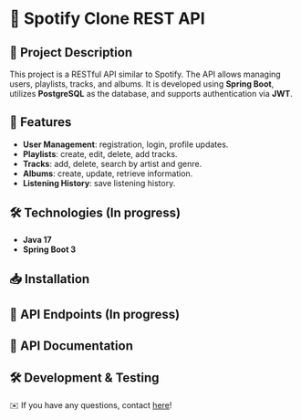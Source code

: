 # 🎵 Spotify Clone REST API

## 📌 Project Description
This project is a RESTful API similar to Spotify. The API allows managing users, playlists, tracks, and albums. It is developed using **Spring Boot**, utilizes **PostgreSQL** as the database, and supports authentication via **JWT**.

## 🚀 Features
- **User Management**: registration, login, profile updates.
- **Playlists**: create, edit, delete, add tracks.
- **Tracks**: add, delete, search by artist and genre.
- **Albums**: create, update, retrieve information.
- **Listening History**: save listening history.

## 🛠️ Technologies (In progress)
- **Java 17**
- **Spring Boot 3**

## 📥 Installation

## 📌 API Endpoints (In progress)

## 📖 API Documentation

## 🛠 Development & Testing

✉️ If you have any questions, contact [here](konstantinfedenkov@gmail.com)!



